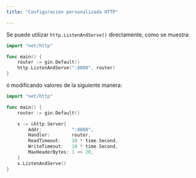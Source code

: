 ```yaml
---
title: "Configuración personalizada HTTP"

---
```


Se puede utilizar `http.ListenAndServe()` directamente, como se muestra:

```go
import "net/http"

func main() {
	router := gin.Default()
	http.ListenAndServe(":8080", router)
}
```
ó modificando valores de la siguiente manera:

```go
import "net/http"

func main() {
	router := gin.Default()

	s := &http.Server{
		Addr:           ":8080",
		Handler:        router,
		ReadTimeout:    10 * time.Second,
		WriteTimeout:   10 * time.Second,
		MaxHeaderBytes: 1 << 20,
	}
	s.ListenAndServe()
}
```
